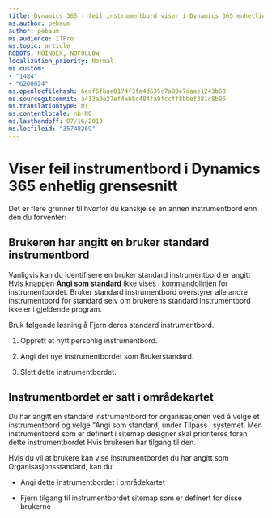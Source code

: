 ```yaml
---
title: Dynamics 365 - feil instrumentbord viser i Dynamics 365 enhetlig grensesnitt
ms.author: pebaum
author: pebaum
ms.audience: ITPro
ms.topic: article
ROBOTS: NOINDEX, NOFOLLOW
localization_priority: Normal
ms.custom:
- "1484"
- "6200024"
ms.openlocfilehash: 6edf6fbae0174f3fa4d635c7a99e7daae1243b60
ms.sourcegitcommit: a413a0e27ef4ab8c484fa9fccff8bbef381c8b96
ms.translationtype: MT
ms.contentlocale: nb-NO
ms.lasthandoff: 07/16/2019
ms.locfileid: "35748269"
---
```

# <a name="wrong-dashboard-shows-in-dynamics-365-unified-interface"></a>Viser feil instrumentbord i Dynamics 365 enhetlig grensesnitt

Det er flere grunner til hvorfor du kanskje se en annen instrumentbord enn den du forventer:

## <a name="the-user-has-set-a-user-default-dashboard"></a>Brukeren har angitt en bruker standard instrumentbord 

Vanligvis kan du identifisere en bruker standard instrumentbord er angitt Hvis knappen **Angi som standard** ikke vises i kommandolinjen for instrumentbordet. Bruker standard instrumentbord overstyrer alle andre instrumentbord for standard selv om brukerens standard instrumentbord ikke er i gjeldende program.

Bruk følgende løsning å Fjern deres standard instrumentbord.

1. Opprett et nytt personlig instrumentbord.

2. Angi det nye instrumentbordet som Brukerstandard.

3. Slett dette instrumentbordet.

## <a name="the-dashboard-is-set-in-the-sitemap"></a>Instrumentbordet er satt i områdekartet

Du har angitt en standard instrumentbord for organisasjonen ved å velge et instrumentbord og velge "Angi som standard, under Tilpass i systemet. Men instrumentbord som er definert i sitemap designer skal prioriteres foran dette instrumentbordet Hvis brukeren har tilgang til den.

Hvis du vil at brukere kan vise instrumentbordet du har angitt som Organisasjonsstandard, kan du:

* Angi dette instrumentbordet i områdekartet

* Fjern tilgang til instrumentbordet sitemap som er definert for disse brukerne
